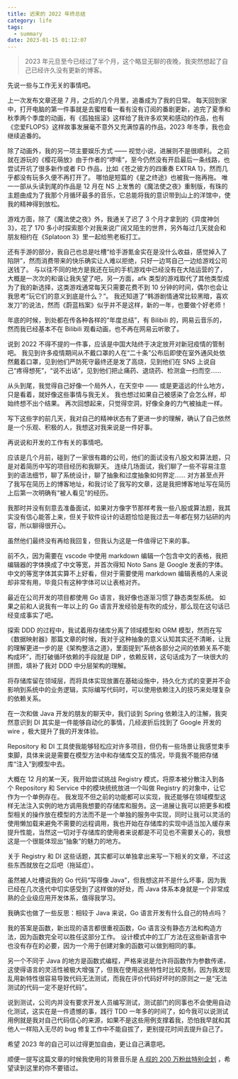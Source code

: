 ```yaml
---
title: 迟来的 2022 年终总结
category: life
tags:
  - summary
date: 2023-01-15 01:12:07
---
```



> 2023 年元旦至今已经过了半个月，这个略显无聊的夜晚，我突然想起了自己已经许久没有更新的博客。

<!-- more -->

先说一些与工作无关的事情吧。

上一次发布文章还是 7 月，之后的几个月里，追番成为了我的日常。
每天回到家中，打开电脑的第一件事就是去蜜柑看一看有没有订阅的番剧更新，追完了夏季和秋季两个季度的动画，有《孤独摇滚》这样给了我许多欢笑和感动的作品，也有《恋爱FLOPS》这样故事发展毫不意外又充满惊喜的作品，2023 年冬季，我也会继续追番的。

除了动画外，我的另一项主要娱乐方式 —— 视觉小说，进展则不是很顺利。
之前就在游玩的《樱花萌放》由于作者的“啰嗦”，至今仍然没有开启最后一条线路，也尝试开坑了很多新作或者 FD 作品，比如《苍之彼方的四重奏 EXTRA 1》，然而几乎都没有玩多久便不再打开了。
哪怕是短篇的《星之终途》也被我一拖再拖。
唯一一部从头读到尾的作品是 12 月在 NS 上发售的《魔法使之夜》重制版，有珠的主题曲成为了我那个月循环最多的音乐，它总能将我的意识带到山上的洋馆中，使我的精神得到放松。

游戏方面，除了《魔法使之夜》外，我通关了迟了 3 个月才拿到的《异度神剑 3》，花了 170 多小时探索那个对我来说广阔又陌生的世界，另外每过几天就会和朋友相约在《Splatoon 3》里一起给熊老板打工。

还有手游的部分，我自己也总是吐槽“给手游氪金实在是没什么收益，感觉掉入了陷阱”，然而消费带来的快乐确实让人难以拒绝，只好一边骂自己一边给游戏公司送钱了。
与以往不同的地方是我还在玩的手机游戏中已经没有在大陆运营的了，大概是一次次的和谐让我失望了吧，另一方面，afk 类型的游戏取代了其他类型成为了我的新选择，这类游戏通常每天只需要花费不到 10 分钟的时间，偶尔也会让我思考“玩它们的意义到底是什么？”。
我还知道了“韩游剧情通常比较黑暗，喜欢发刀”的说法，然而《蔚蓝档案》似乎并不是这样，新的一年，也要做个好老师！

年底的时候，到处都在传各种各样的“年度总结”，有 Bilibili 的，网易云音乐的，然而我已经基本不在 Bilibili 观看动画，也不再在网易云听歌了。

说到 2022 不得不提的一件事，应该是中国大陆终于决定放开对新冠疫情的管制吧。
我见到许多疫情期间从不戴口罩的人在“二十条”公布后即使在室外通风处依然戴着口罩，见到他们严防死守最终还是发了高烧，见到他们在 SNS 上说自己“疼得想死”，“说不出话”，见到他们把止痛药、退烧药、检测盒一扫而空……

从头到尾，我觉得自己好像一个局外人，在天空中 —— 或是更遥远的什么地方，只是看着，就好像这些事情与我无关。
我也想过如果自己被感染了会怎么样，却始终想不出个结果。
再次回想起来，只觉得空洞，好像全身的力气被抽走一样。

写下这些字的前几天，我对自己的精神状态有了更进一步的理解，确认了自己依然是一个乐观、积极的人，我想这对我来说是一件好事。

再说说和开发的工作有关的事情吧。

应该是几个月前，碰到了一家很有趣的公司，他们的面试没有八股文和算法题，只是对着简历中写的项目经历和我聊天。
连续几场面试，我们聊了一些不容易注意到的语法细节，聊了系统设计，聊了抽象和过度抽象如何界定……
对方甚至点开了我写在简历上的博客地址，和我讨论了我写的文章，这是我把博客地址写在简历上后第一次明确有“被人看见”的经历。

我那时并没有刻意去准备面试，如果对方像字节那样考我一些八股或算法题，我其实没有信心能答上来，但关于软件设计的话题恰恰是我过去一年都在努力钻研的内容，所以聊得很开心。

虽然他们最终没有再给我回复，但我认为这是一件值得记下来的事。

前不久，因为需要在 vscode 中使用 markdown 编辑一个包含中文的表格，我把编辑器的字体换成了中文等宽，并首次得知 Noto Sans 是 Google 发表的字体。
中文的等宽字体其实算不上好看，但对于需要使用 markdown 编辑表格的人来说却非常有用，毕竟只有这种字体可以让表格对齐。

最近在公司开发的项目都使用 Go 语言，我好像也逐渐习惯了静态类型系统。
如果之前和人说我有一年以上的 Go 语言开发经验是有吹的成分，那么现在这句话已经变成事实了吧。

探索 DDD 的过程中，我试着用存储库分离了领域模型和 ORM 模型，然而在写《数据映射器》那篇文章的时候，我对于这种抽象的意义认知其实还不清晰，让我的理解更进一步的是《架构整洁之道》，里面提到“系统各部分之间的依赖关系不能构成环”，而打破循环依赖的手段就是 DIP ，依赖反转，这句话成为了一块很大的拼图，填补了我对 DDD 中分层架构的理解。

将存储库留在领域层，而将具体实现放置在基础设施中，持久化方式的变更并不会影响到系统中的业务逻辑，实际编写代码时，可以使用依赖注入的技巧来处理复杂的依赖关系。

在一次和做 Java 开发的朋友的聊天中，我们谈到 Spring 依赖注入的注解，我突然意识到 DI 其实是一件能够自动化的事情，几经波折后找到了 Google 开发的 wire ，极大提升了我的开发体验。

Repository 和 DI 工具使我能够轻松应对许多项目，但仍有一些场景让我感觉束手束脚，具体来说是需要在模型方法中和存储库交互的情况，毕竟我不能把存储库“注入”到模型中去。

大概在 12 月的某一天，我开始尝试挑战 Registry 模式，将原本被分散注入到各个 Repository 和 Service 中的模块统统放进一个叫做 Registry 的对象中，让它作为一个单例存在。
我发现不但之前的功能都可以实现，我还能够在领域模型这样无法注入实例的地方调用我想要的存储库和服务。这一进展让我可以把更多和模型相关的操作放在模型的方法而不是一个单独的服务中实现，同时让我可以灵活的使用懒加载来避免不需要的远程调用，我也开始在存储库的实现中适当加入缓存来提升性能，当然这一切对于存储库的使用者来说都是不可见也不需要关心的，我想这是一个很能体现出“抽象”的魅力的地方。

关于 Registry 和 DI 这些话题，其实都可以单独拿出来写一下相关的文章，不过这些东西就放在之后吧（拖延症）。

虽然被人吐槽说我的 Go 代码“写得像 Java”，但我想这并不是什么坏事，因为我已经在几次迭代中切实感受到了这样做的好处，而 Java 体系本身就是一个非常成熟的企业级应用开发体系，值得我学习。

我确实也做了一些反思：相较于 Java 来说，Go 语言开发有什么自己的特点吗？

我的答案是函数，新出现的语言都很重视函数，Go 语言没有静态方法和构造方法，因为函数完全可以胜任这部分工作。
设计模式中的工厂方法在这些新语言中也没有存在的必要，因为一个用于创建对象的函数可以做到相同的事。

另一个不同于 Java 的地方是函数式编程，严格来说是允许将函数作为参数传递，这使得语言的灵活性被极大增强了，但我在使用这些特性时比较克制，因为我发现乱用新特性很容易导致代码无法测试，而我在评价代码好坏时的原则之一是“无法测试的代码一定不是好代码”。

说到测试，公司内并没有要求开发人员编写测试，测试部门的同事也不会使用自动化测试，这实在是一件遗憾的事，践行 TDD 一年多的时间了，如今我可以说测试用例就是我对自己代码信心的来源，如果不是这些用例支撑着我，恐怕我早就和其他人一样陷入无尽的 bug 修复工作中不能自拔了，更别提花时间去提升自己了。

希望 2023 年的自己可以过得更加自由，更让自己满意吧。

顺便一提写这篇文章的时候我使用的背景音乐是 [A 叔的 200 万粉丝特别企划](https://www.bilibili.com/video/BV1BW4y1L7oL/) ，希望读到这里的你不要错过。
